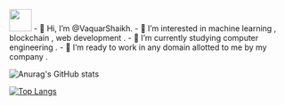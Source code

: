 <img src="https://media.giphy.com/media/vFKqnCdLPNOKc/giphy.gif" width="40" height="40" />
- 👋 Hi, I’m @VaquarShaikh.
- 👀 I’m interested in machine learning , blockchain , web development .
- 🌱 I’m currently studying computer engineering .
- 💞️ I’m ready to work in any domain allotted to me by my company .

![Anurag's GitHub stats](https://github-readme-stats.vercel.app/api?username=VaquarShaikh&show_icons=true&theme=radical)

[![Top Langs](https://github-readme-stats.vercel.app/api/top-langs/?username=VaquarShaikh&theme=tokyonight)](https://github.com/anuraghazra/github-readme-stats)
<!---
VaquarShaikh/VaquarShaikh is a ✨ special ✨ repository because its `README.md` (this file) appears on your GitHub profile.
You can click the Preview link to take a look at your changes.
--->
